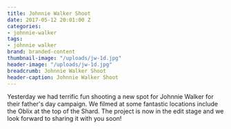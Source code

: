 ```yaml
---
title: Johnnie Walker Shoot
date: 2017-05-12 20:01:00 Z
categories:
- johnnie-walker
tags:
- johnnie walker
brand: branded-content
thumbnail-image: "/uploads/jw-1d.jpg"
header-image: "/uploads/jw-1d.jpg"
breadcrumb: Johnnie Walker Shoot
header-caption: Johnnie Walker Shoot
---
```


Yesterday we had terrific fun shooting a new spot for Johnnie Walker for their father's day campaign. We filmed at some fantastic locations include the Oblix at the top of the Shard. The project is now in the edit stage and we look forward to sharing it with you soon!